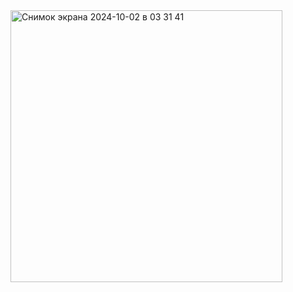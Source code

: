 <img width="435" alt="Снимок экрана 2024-10-02 в 03 31 41" src="https://github.com/user-attachments/assets/4a3abae8-db8b-4e49-8d7d-8956b23deb8e">
